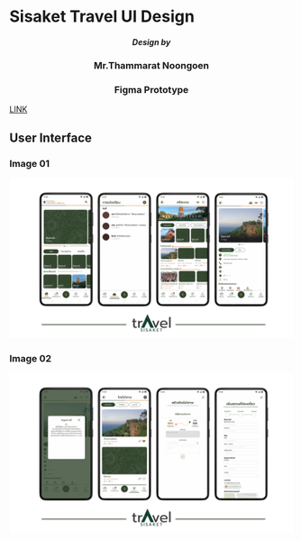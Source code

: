 # Sisaket Travel UI Design  
<h5 align="center">Design by</h5>
<h3 align="center">Mr.Thammarat Noongoen</h3>

<h3 align="center">Figma Prototype </h3>

<a href="[https://www.w3schools.com](https://www.figma.com/proto/iJj8mDbyUVEd40gBnPOcM2/%E0%B9%82%E0%B8%9B%E0%B8%A3%E0%B9%80%E0%B8%88%E0%B8%84-0.1?node-id=160-1362&starting-point-node-id=5%3A12&mode=design&t=Oik7FtEXotrazFEq-1)https://www.figma.com/proto/iJj8mDbyUVEd40gBnPOcM2/%E0%B9%82%E0%B8%9B%E0%B8%A3%E0%B9%80%E0%B8%88%E0%B8%84-0.1?node-id=160-1362&starting-point-node-id=5%3A12&mode=design&t=Oik7FtEXotrazFEq-1">LINK</a>


## User Interface 
### Image 01
![App_UI](./ssk_travel_01.png)
### Image 02
![App_UI](./ssk_travel_02.png)

